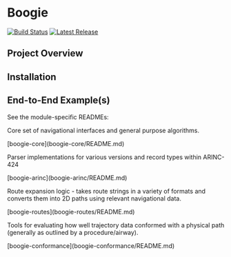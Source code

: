 # Boogie
[![Build Status](https://pandafood.mitre.org/plugins/servlet/wittified/build-status/TTFS-VOIC)](https://https://pandafood.mitre.org/browse/CDA-SHIM)
[![Latest Release](https://img.shields.io/badge/version-0.0.92-gre.svg)](https://mustache.mitre.org/projects/TTFS/repos/boogie/browse)

## Project Overview


## Installation

## End-to-End Example(s)
<p>See the module-specific READMEs:</p>
<p>Core set of navigational interfaces and general purpose algorithms.</p>
[boogie-core](boogie-core/README.md)
<p>Parser implementations for various versions and record types within ARINC-424</p>
[boogie-arinc](boogie-arinc/README.md)
<p>Route expansion logic - takes route strings in a variety of formats and converts them into 2D paths using relevant navigational data.</p>
[boogie-routes](boogie-routes/README.md)
<p>Tools for evaluating how well trajectory data conformed with a physical path (generally as outlined by a procedure/airway).</p>
[boogie-conformance](boogie-conformance/README.md)